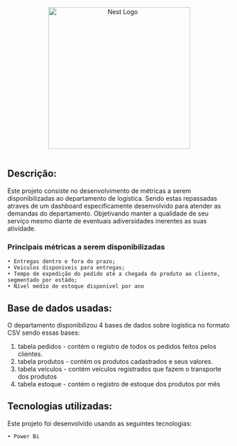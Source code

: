 <p align="center">
  <a href="https://powerbi.microsoft.com/pt-br/" target="blank"><img src="https://ideias.avancadas.info/images/power-bi.png" width="320" alt="Nest Logo" /></a>
</p>
<p align="left">
<a href="https://powerbi.microsoft.com/pt-br/downloads/" target="blank"><img alt="" src="https://img.shields.io/gem/u/12?label=Power%20BI&logo=Power%20BI&style=plastic" /></a>
</p>

## Descrição:

Este projeto consiste no desenvolvimento de métricas a serem disponibilizadas ao departamento de logística. Sendo estas repassadas atraves de um dashboard especificamente desenvolvido para atender as demandas do departamento. Objetivando manter a qualidade de seu serviço mesmo diante de eventuais adiversidades inerentes as suas atividade.

 ### Principais métricas a serem disponibilizadas


    • Entregas dentro e fora do prazo;
    • Veiculos disponiveis para entregas; 
    • Tempo de expedição do pedido até a chegada do produto ao cliente, segmentado por estádo;    
    • Nível médio de estoque disponivel por ano
    
   
## Base de dados usadas:    

O departamento disponibilizou 4 bases de dados sobre logística no formato CSV sendo essas bases:

1. tabela pedidos - contém o registro de todos os pedidos feitos pelos clientes.
2. tabela produtos - contém os produtos cadastrados e seus valores.
3. tabela veículos - contém veículos registrados que fazem o transporte dos produtos
4. tabela estoque - contém o registro de estoque dos produtos por mês

## Tecnologias utilizadas:

Este projeto foi desenvolvido usando as seguintes tecnologias:
    
    • Power Bi
  
<p align="left"> 
<a href="https://github.com/imersao-alura/aluraflix/blob/master/LICENSE " target="_blank"><img src="https://img.shields.io/badge/licence-MIT-blue.svg" alt="" /></a> 
</p>
